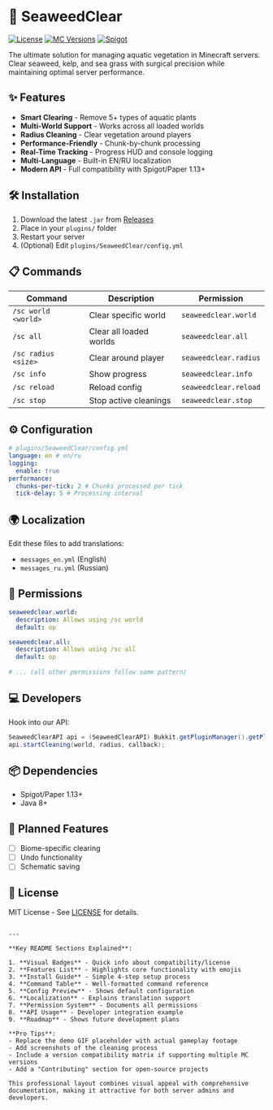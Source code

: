 
# 🌊 SeaweedClear 

[![License](https://img.shields.io/badge/license-MIT-green.svg)](LICENSE)
[![MC Versions](https://img.shields.io/badge/Supported%20MC-1.13%2B-blue)](https://img.shields.io)
[![Spigot](https://img.shields.io/badge/Spigot-1.13%2B-yellow?logo=java)](https://www.spigotmc.org)

The ultimate solution for managing aquatic vegetation in Minecraft servers. Clear seaweed, kelp, and sea grass with surgical precision while maintaining optimal server performance.

## ✨ Features

- **Smart Clearing** - Remove 5+ types of aquatic plants
- **Multi-World Support** - Works across all loaded worlds
- **Radius Cleaning** - Clear vegetation around players
- **Performance-Friendly** - Chunk-by-chunk processing
- **Real-Time Tracking** - Progress HUD and console logging
- **Multi-Language** - Built-in EN/RU localization
- **Modern API** - Full compatibility with Spigot/Paper 1.13+

## 🛠 Installation

1. Download the latest `.jar` from [Releases](https://github.com/yourname/SeaweedClear/releases)
2. Place in your `plugins/` folder
3. Restart your server
4. (Optional) Edit `plugins/SeaweedClear/config.yml`

## 📋 Commands

| Command | Description | Permission |
|---------|-------------|------------|
| `/sc world <world>` | Clear specific world | `seaweedclear.world` |
| `/sc all` | Clear all loaded worlds | `seaweedclear.all` |
| `/sc radius <size>` | Clear around player | `seaweedclear.radius` |
| `/sc info` | Show progress | `seaweedclear.info` |
| `/sc reload` | Reload config | `seaweedclear.reload` |
| `/sc stop` | Stop active cleanings | `seaweedclear.stop` |

## ⚙ Configuration

```yaml
# plugins/SeaweedClear/config.yml
language: en # en/ru
logging:
  enable: true
performance:
  chunks-per-tick: 2 # Chunks processed per tick
  tick-delay: 5 # Processing interval
```

## 🌍 Localization

Edit these files to add translations:
- `messages_en.yml` (English)
- `messages_ru.yml` (Russian)

## 📜 Permissions

```yaml
seaweedclear.world:
  description: Allows using /sc world
  default: op

seaweedclear.all:
  description: Allows using /sc all
  default: op
  
# ... (all other permissions follow same pattern)
```

## 💻 Developers

Hook into our API:
```java
SeaweedClearAPI api = (SeaweedClearAPI) Bukkit.getPluginManager().getPlugin("SeaweedClear");
api.startCleaning(world, radius, callback);
```

## 📦 Dependencies

- Spigot/Paper 1.13+
- Java 8+

## 🚀 Planned Features

- [ ] Biome-specific clearing
- [ ] Undo functionality
- [ ] Schematic saving

## 📄 License

MIT License - See [LICENSE](LICENSE) for details.

```

---

**Key README Sections Explained**:

1. **Visual Badges** - Quick info about compatibility/license
2. **Features List** - Highlights core functionality with emojis
3. **Install Guide** - Simple 4-step setup process
4. **Command Table** - Well-formatted command reference
5. **Config Preview** - Shows default configuration
6. **Localization** - Explains translation support
7. **Permission System** - Documents all permissions
8. **API Usage** - Developer integration example
9. **Roadmap** - Shows future development plans

**Pro Tips**:
- Replace the demo GIF placeholder with actual gameplay footage
- Add screenshots of the cleaning process
- Include a version compatibility matrix if supporting multiple MC versions
- Add a "Contributing" section for open-source projects

This professional layout combines visual appeal with comprehensive documentation, making it attractive for both server admins and developers.
